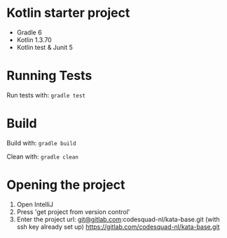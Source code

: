 # Kotlin starter project

* Gradle 6
* Kotlin 1.3.70
* Kotlin test & Junit 5

# Running Tests
Run tests with:
`gradle test`

# Build
Build with:
`gradle build`

Clean with:
`gradle clean`

# Opening the project
1. Open IntelliJ
1. Press 'get project from version control'
1. Enter the project url:
    git@gitlab.com:codesquad-nl/kata-base.git (with ssh key already set up)
    https://gitlab.com/codesquad-nl/kata-base.git